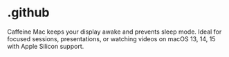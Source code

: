 # .github
Caffeine Mac keeps your display awake and prevents sleep mode. Ideal for focused sessions, presentations, or watching videos on macOS 13, 14, 15 with Apple Silicon support.
